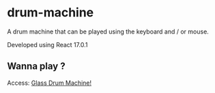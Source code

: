 # drum-machine

A drum machine that can be played using the keyboard and / or mouse.

Developed using React 17.0.1

## Wanna play ?

Access: [Glass Drum Machine!](https://glass-drum-machine.vercel.app/)
